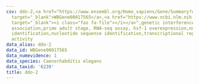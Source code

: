 ```yaml
---
csv: ddo-2,<a href="https://www.ensembl.org/Homo_sapiens/Gene/Summary?db=core;g=WBGene00017565"
  target="_blank">WBGene00017565</a>,<a href="https://www.ncbi.nlm.nih.gov/pubmed/30894454"
  target="_blank"><i class="fas fa-file"></i></a>",genetic interference,functional
  association,prime adult stage, RNA-seq assay, hsf-1 overexpression,nucleotide sequence
  identification,nucleotide sequence identification,transcriptional regulation,up-regulates
  activity
data_alias: ddo-2
data_id: WBGene00017565
data_numevidence: 1
data_species: Caenorhabditis elegans
data_taxid: '6239'
title: ddo-2
---
```

